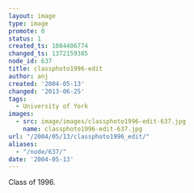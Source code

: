 ```yaml
---
layout: image
type: image
promote: 0
status: 1
created_ts: 1084406774
changed_ts: 1372159385
node_id: 637
title: classphoto1996-edit
author: anj
created: '2004-05-13'
changed: '2013-06-25'
tags:
  - University of York
images:
  - src: image/images/classphoto1996-edit-637.jpg
    name: classphoto1996-edit-637.jpg
url: "/2004/05/13/classphoto1996_edit/"
aliases:
  - "/node/637/"
date: '2004-05-13'
---
```

Class of 1996.

